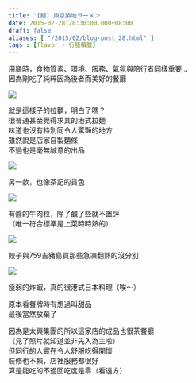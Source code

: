 ```yaml
---
title: '[麵] 東京築地ラーメン'
date: 2015-02-28T20:30:00.000+08:00
draft: false
aliases: [ "/2015/02/blog-post_28.html" ]
tags : [flavor - 行膳積腹]
---
```


用膳時，食物質素、環境、服務、氣氛與陪行者同樣重要...  
因為剛吃了純粹因為後者而美好的餐廳  

[![](https://farm9.staticflickr.com/8598/16048354774_3f722a30e0_z.jpg)](https://farm9.staticflickr.com/8598/16048354774_3f722a30e0_z.jpg)

就是這樣子的拉麵，明白了嗎？  
很普通甚至覺得求其的港式拉麵  
味道也沒有特別同令人驚豔的地方  
雖然說是店家自製麵條  
不過也是毫無誠意的出品  

[![](https://farm9.staticflickr.com/8578/16669629632_7dd9ef8393_z.jpg)](https://farm9.staticflickr.com/8578/16669629632_7dd9ef8393_z.jpg)

另一款，也像茶記的貨色  

[![](https://farm9.staticflickr.com/8670/16670640275_b6ed9efa4b_z.jpg)](https://farm9.staticflickr.com/8670/16670640275_b6ed9efa4b_z.jpg)

有醬的牛肉粒，除了鹹了些就不置評  
（唯一符合標準是上菜時時熱的）  

[![](https://farm9.staticflickr.com/8563/16050745233_5588c9ab67_z.jpg)](https://farm9.staticflickr.com/8563/16050745233_5588c9ab67_z.jpg)

餃子與759吉豬島買那些急凍翻熱的沒分別  

[![](https://farm9.staticflickr.com/8675/16670663695_dd9f3d0e36_z.jpg)](https://farm9.staticflickr.com/8675/16670663695_dd9f3d0e36_z.jpg)

瘦弱的炸蝦，真的很港式日本料理（唉～）  
  
原本看餐牌時有想過叫甜品  
最後當然放棄了  
  
因為是太興集團的所以這家店的成品也很茶餐廳  
（見了照片就知道並非先入為主啦）  
但同行的人實在令人舒服吃得開懷  
裝修也不賴，店裡服務都很好  
算是能吃的不過回吃度是零（看遠方）